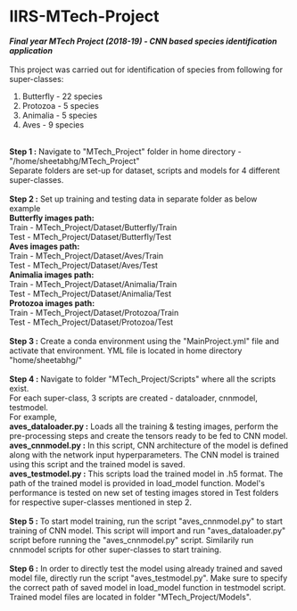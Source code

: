 # IIRS-MTech-Project
<b><i>Final year MTech Project (2018-19) - CNN based species identification application</i></b><br/>
<br/>
This project was carried out for identification of species from following for super-classes: <br/>
1. Butterfly - 22 species
2. Protozoa - 5 species
3. Animalia - 5 species
4. Aves - 9 species <br/>
<br/>
<b>Step 1 :</b> Navigate to "MTech_Project" folder in home directory - "/home/sheetabhg/MTech_Project"<br/>
Separate folders are set-up for dataset, scripts and models for 4 different super-classes.<br/>
<br/>
<b>Step 2 :</b> Set up training and testing data in separate folder as below example <br />
<b>Butterfly images path:</b><br/>
Train - MTech_Project/Dataset/Butterfly/Train <br/>
Test - MTech_Project/Dataset/Butterfly/Test <br/>
<b>Aves images path:</b><br/>
Train - MTech_Project/Dataset/Aves/Train <br/>
Test - MTech_Project/Dataset/Aves/Test <br/>
<b>Animalia images path:</b><br/>
Train - MTech_Project/Dataset/Animalia/Train <br/>
Test - MTech_Project/Dataset/Animalia/Test <br/>
<b>Protozoa images path:</b><br/>
Train - MTech_Project/Dataset/Protozoa/Train <br/>
Test - MTech_Project/Dataset/Protozoa/Test <br/>
<br />
<b>Step 3 :</b> Create a conda environment using the "MainProject.yml" file and activate that environment. YML file is located in home directory "home/sheetabhg/"  <br/>
<br/>
<b>Step 4 :</b> Navigate to folder "MTech_Project/Scripts" where all the scripts exist. <br/>
For each super-class, 3 scripts are created - dataloader, cnnmodel, testmodel. <br/>
For example, <br/> 
<b>aves_dataloader.py :</b> Loads all the training & testing images, perform the pre-processing steps and create the tensors ready to be fed to CNN model. <br/>
<b>aves_cnnmodel.py :</b> In this script, CNN architecture of the model is defined along with the network input hyperparameters. The CNN model is trained using this script and the trained model is saved. <br/>
<b>aves_testmodel.py :</b> This scripts load the trained model in .h5 format. The path of the trained model is provided in load_model function. Model's performance is tested on new set of testing images stored in Test folders for respective super-classes mentioned in step 2. <br/> 
<br/>
<b>Step 5 :</b>  To start model training, run the script "aves_cnnmodel.py" to start training of CNN model. This script will import and run "aves_dataloader.py" script before running the "aves_cnnmodel.py" script. Similarily run cnnmodel scripts for other super-classes to start training.<br/> 
<br/>
<b>Step 6 :</b> In order to directly test the model using already trained and saved model file, directly run the script "aves_testmodel.py". Make sure to specify the correct path of saved model in load_model function in testmodel script. <br/>
Trained model files are located in folder "MTech_Project/Models".
<br/>

